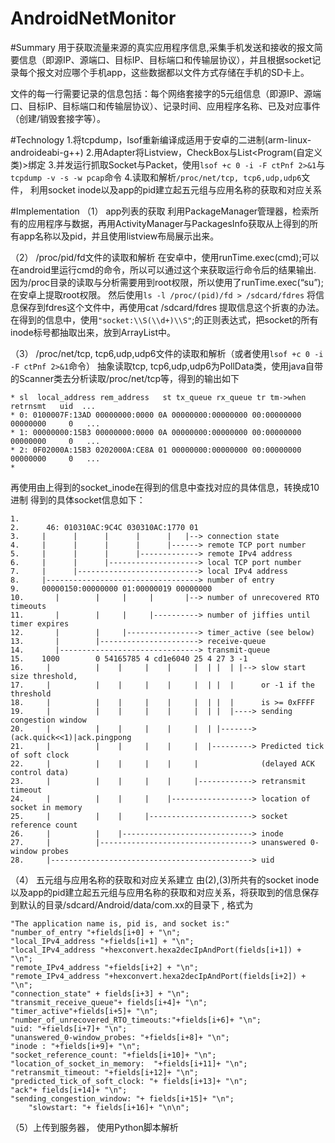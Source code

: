 # AndroidNetMonitor
#Summary
用于获取流量来源的真实应用程序信息,采集手机发送和接收的报文简要信息（即源IP、源端口、目标IP、目标端口和传输层协议），并且根据socket记录每个报文对应哪个手机app，这些数据都以文件方式存储在手机的SD卡上。

文件的每一行需要记录的信息包括：每个网络套接字的5元组信息（即源IP、源端口、目标IP、目标端口和传输层协议）、记录时间、应用程序名称、已及对应事件（创建/销毁套接字等）。

#Technology
1.将tcpdump，lsof重新编译成适用于安卓的二进制(arm-linux-androideabi-g++)
2.用Adapter将Listview，CheckBox与List<Program(自定义类)>绑定
3.并发运行抓取Socket与Packet，使用`lsof +c 0 -i -F ctPnf 2>&1`与`tcpdump -v -s -w pcap`命令
4.读取和解析`/proc/net/tcp, tcp6,udp,udp6`文件， 利用socket inode以及app的pid建立起五元组与应用名称的获取和对应关系

#Implementation
（1）	app列表的获取
利用PackageManager管理器，检索所有的应用程序与数据，再用ActivityManager与PackagesInfo获取从上得到的所有app名称以及pid，并且使用listview布局展示出来。

（2）	/proc/pid/fd文件的读取和解析
在安卓中，使用runTime.exec(cmd);可以在android里运行cmd的命令，所以可以通过这个来获取运行命令后的结果输出. 因为/proc目录的读取与分析需要用到root权限，所以使用了runTime.exec(“su”);在安卓上提取root权限。
然后使用```ls -l /proc/(pid)/fd > /sdcard/fdres``` 将信息保存到fdres这个文件中，再使用cat /sdcard/fdres 提取信息这个折衷的办法。
在得到的信息中，使用```"socket:\\S(\\d+)\\S"```;的正则表达式，把socket的所有inode标号都抽取出来，放到ArrayList<Integer>中。

（3）	/proc/net/tcp, tcp6,udp,udp6文件的读取和解析（或者使用`lsof +c 0 -i -F ctPnf 2>&1`命令）
抽象读取tcp, tcp6,udp,udp6为PollData类，使用java自带的Scanner类去分析读取/proc/net/tcp等，得到的输出如下
```
* sl  local_address rem_address   st tx_queue rx_queue tr tm->when retrnsmt   uid  ...
* 0: 0100007F:13AD 00000000:0000 0A 00000000:00000000 00:00000000 00000000     0   ...
* 1: 00000000:15B3 00000000:0000 0A 00000000:00000000 00:00000000 00000000     0   ...
* 2: 0F02000A:15B3 0202000A:CE8A 01 00000000:00000000 00:00000000 00000000     0   ...
*
```

再使用由上得到的socket_inode在得到的信息中查找对应的具体信息，转换成10进制
得到的具体socket信息如下：
```
1.	
2.	    46: 010310AC:9C4C 030310AC:1770 01 
3.	   |      |      |      |      |   |--> connection state
4.	   |      |      |      |      |------> remote TCP port number
5.	   |      |      |      |-------------> remote IPv4 address
6.	   |      |      |--------------------> local TCP port number
7.	   |      |---------------------------> local IPv4 address
8.	   |----------------------------------> number of entry
9.	   00000150:00000000 01:00000019 00000000  
10.	      |        |     |     |       |--> number of unrecovered RTO timeouts
11.	      |        |     |     |----------> number of jiffies until timer expires
12.	      |        |     |----------------> timer_active (see below)
13.	      |        |----------------------> receive-queue
14.	      |-------------------------------> transmit-queue
15.	   1000        0 54165785 4 cd1e6040 25 4 27 3 -1
16.	    |          |    |     |    |     |  | |  | |--> slow start size threshold, 
17.	    |          |    |     |    |     |  | |  |      or -1 if the threshold
18.	    |          |    |     |    |     |  | |  |      is >= 0xFFFF
19.	    |          |    |     |    |     |  | |  |----> sending congestion window
20.	    |          |    |     |    |     |  | |-------> (ack.quick<<1)|ack.pingpong
21.	    |          |    |     |    |     |  |---------> Predicted tick of soft clock
22.	    |          |    |     |    |     |              (delayed ACK control data)
23.	    |          |    |     |    |     |------------> retransmit timeout
24.	    |          |    |     |    |------------------> location of socket in memory
25.	    |          |    |     |-----------------------> socket reference count
26.	    |          |    |-----------------------------> inode
27.	    |          |----------------------------------> unanswered 0-window probes
28.	    |---------------------------------------------> uid
```

（4）	五元组与应用名称的获取和对应关系建立
由(2),(3)所共有的socket inode以及app的pid建立起五元组与应用名称的获取和对应关系，将获取到的信息保存到默认的目录/sdcard/Android/data/com.xx的目录下 , 格式为
```
"The application name is, pid is, and socket is:"
"number_of_entry "+fields[i+0] + "\n";
"local_IPv4_address "+fields[i+1] + "\n";
"local_IPv4_address "+hexconvert.hexa2decIpAndPort(fields[i+1]) + "\n";
"remote_IPv4_address "+fields[i+2] + "\n";
"remote_IPv4_address "+hexconvert.hexa2decIpAndPort(fields[i+2]) + "\n";
"connection_state" + fields[i+3] + "\n";
"transmit_receive_queue"+ fields[i+4]+ "\n";
"timer_active"+fields[i+5]+ "\n";
"number_of_unrecovered_RTO_timeouts:"+fields[i+6]+ "\n";
"uid: "+fields[i+7]+ "\n";
"unanswered_0-window_probes: "+fields[i+8]+ "\n";
"inode : "+fields[i+9]+ "\n";
"socket_reference_count: "+fields[i+10]+ "\n";
"location_of_socket_in_memory:  "+fields[i+11]+ "\n";
"retransmit_timeout: "+fields[i+12]+ "\n";
"predicted_tick_of_soft_clock: "+ fields[i+13]+ "\n";
"ack"+ fields[i+14]+ "\n";
"sending_congestion_window: "+ fields[i+15]+ "\n";
    "slowstart: "+ fields[i+16]+ "\n\n";
```

（5）上传到服务器， 使用Python脚本解析
